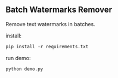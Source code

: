 ## Batch Watermarks Remover 

Remove text watermarks in batches.

install: 
```markdown
pip install -r requirements.txt 
```

run demo:
```markdown
python demo.py
```
